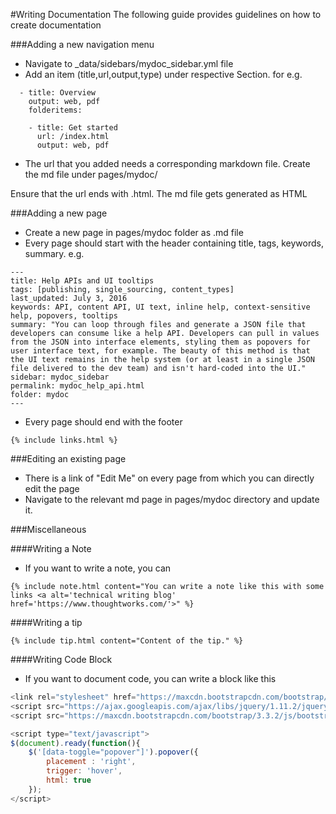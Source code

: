#Writing Documentation
The following guide provides guidelines on how to create documentation

###Adding a new navigation menu
* Navigate to _data/sidebars/mydoc_sidebar.yml file
* Add an item (title,url,output,type) under respective Section.  for e.g.
```
  - title: Overview
    output: web, pdf
    folderitems:

    - title: Get started
      url: /index.html
      output: web, pdf
```
* The url that you added needs a corresponding markdown file.  Create the md file under pages/mydoc/

Ensure that the url ends with .html.  The md file gets generated as HTML  

###Adding a new page
* Create a new page in pages/mydoc folder as .md file
* Every page should start with the header containing title, tags, keywords, summary.  e.g.
```
---
title: Help APIs and UI tooltips
tags: [publishing, single_sourcing, content_types]
last_updated: July 3, 2016
keywords: API, content API, UI text, inline help, context-sensitive help, popovers, tooltips
summary: "You can loop through files and generate a JSON file that developers can consume like a help API. Developers can pull in values from the JSON into interface elements, styling them as popovers for user interface text, for example. The beauty of this method is that the UI text remains in the help system (or at least in a single JSON file delivered to the dev team) and isn't hard-coded into the UI."
sidebar: mydoc_sidebar
permalink: mydoc_help_api.html
folder: mydoc
---
```
* Every page should end with the footer
```
{% include links.html %}
```


###Editing an existing page
* There is a link of "Edit Me" on every page from which you can directly edit the page
* Navigate to the relevant md page in pages/mydoc directory and update it.

###Miscellaneous

####Writing a Note
* If you want to write a note, you can 
```
{% include note.html content="You can write a note like this with some links <a alt='technical writing blog' href='https://www.thoughtworks.com/'>" %}
```

####Writing a tip
```
{% include tip.html content="Content of the tip." %}
```

####Writing Code Block
* If you want to document code, you can write a block like this

```js
<link rel="stylesheet" href="https://maxcdn.bootstrapcdn.com/bootstrap/3.3.2/css/bootstrap.min.css">
<script src="https://ajax.googleapis.com/ajax/libs/jquery/1.11.2/jquery.min.js"></script>
<script src="https://maxcdn.bootstrapcdn.com/bootstrap/3.3.2/js/bootstrap.min.js"></script>

<script type="text/javascript">
$(document).ready(function(){
    $('[data-toggle="popover"]').popover({
        placement : 'right',
        trigger: 'hover',
        html: true
    });
</script>
```

